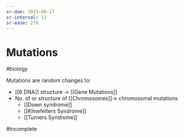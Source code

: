 ```yaml
---
sr-due: 2023-08-17
sr-interval: 12
sr-ease: 279
---
```

# Mutations
#biology 

Mutations are random changes to:
- [[6 DNA]] structure -> [[Gene Mutations]]
- No. of or structure of [[Chromosomes]]-> chromosomal mutations 
	- [[Down syndrome]]
	- [[Klinefelters Syndrome]]
	- [[Turners Syndrome]]

#Incomplete 